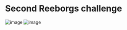 # Second Reeborgs challenge
![image](https://user-images.githubusercontent.com/32874962/144196436-f6389c39-6a55-4ffb-9ab3-0446caab0fd9.png)
![image](https://user-images.githubusercontent.com/32874962/144209726-e59308df-0da0-4ddb-a94d-341e3d83c6c1.png)

